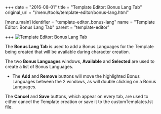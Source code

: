 +++
date = "2016-08-01"
title = "Template Editor: Bonus Lang Tab"
original_url = "/menu/tools/template-editor/bonus-lang.html"

[menu.main]
    identifier = "template-editor_bonus-lang"
    name = "Template Editor: Bonus Lang Tab"
    parent = "template-editor"
    
+++
![Template Editor: Bonus Lang
Tab](../../../images/editors/template/bonuslangtab.png)

The **Bonus Lang Tab** is used to add a Bonus Languages for the Template
being created that will be available during character creation.

The two **Bonus Languages** windows, **Available** and **Selected** are
used to create a list of Bonus Languages.

-   The **Add** and **Remove** buttons will move the highlighted Bonus
    Languages between the 2 windows, as will double clicking on a
    Bonus Languages.

The **Cancel** and **Save** buttons, which appear on every tab, are used
to either cancel the Template creation or save it to the
customTemplates.lst file.



